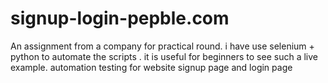 # signup-login-pepble.com
An assignment from a company for practical round.
i have use selenium + python to automate the scripts .
it is useful for beginners to see such a live example.
automation testing for website signup page and login page
